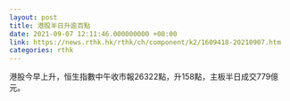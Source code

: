 ```yaml
---
layout: post
title: 港股半日升逾百點
date: 2021-09-07 12:11:46.000000000 +08:00
link: https://news.rthk.hk/rthk/ch/component/k2/1609418-20210907.htm
categories: rthk
---
```


港股今早上升，恒生指數中午收市報26322點，升158點，主板半日成交779億元。
